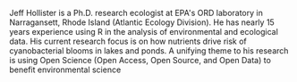 Jeff Hollister is a Ph.D. research ecologist at EPA's ORD laboratory
in Narragansett, Rhode Island (Atlantic Ecology Division). He has
nearly 15 years experience using R in the analysis of environmental and ecological data.  His current research focus is on how nutrients drive risk of cyanobacterial blooms in lakes and ponds. A unifying theme to his research is using Open Science (Open Access, Open Source, and Open Data) to benefit environmental science